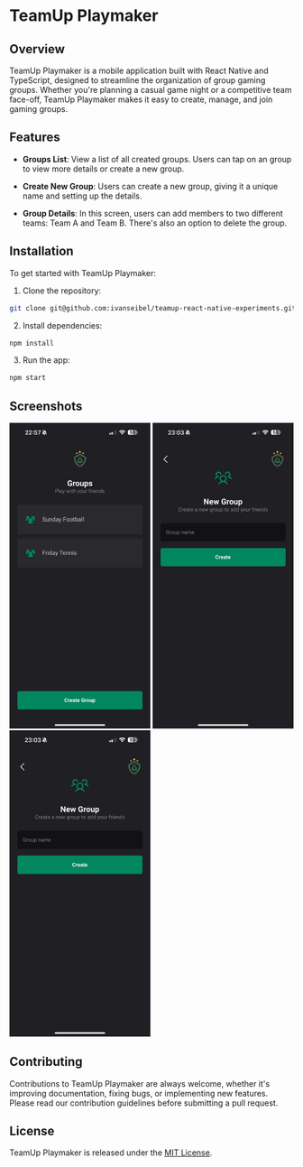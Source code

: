 # TeamUp Playmaker

## Overview

TeamUp Playmaker is a mobile application built with React Native and TypeScript, designed to streamline the organization of group gaming groups. Whether you're planning a casual game night or a competitive team face-off, TeamUp Playmaker makes it easy to create, manage, and join gaming groups.

## Features

- **Groups List**: View a list of all created groups. Users can tap on an group to view more details or create a new group.

- **Create New Group**: Users can create a new group, giving it a unique name and setting up the details.

- **Group Details**: In this screen, users can add members to two different teams: Team A and Team B. There's also an option to delete the group.

## Installation

To get started with TeamUp Playmaker:

1. Clone the repository:

```bash
git clone git@github.com:ivanseibel/teamup-react-native-experiments.git
```

2. Install dependencies:

```bash
npm install
```

3. Run the app:

```bash
npm start
```

## Screenshots

<p float="left">
  <img src="./screenshots/screenshot1.jpeg" width="250" />
  <img src="./screenshots/screenshot2.jpeg" width="250" /> 
  <img src="./screenshots/screenshot2.jpeg" width="250" /> 
</p>

## Contributing

Contributions to TeamUp Playmaker are always welcome, whether it's improving documentation, fixing bugs, or implementing new features. Please read our contribution guidelines before submitting a pull request.


## License

TeamUp Playmaker is released under the [MIT License](LICENSE).
